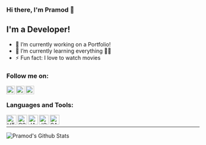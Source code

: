 ### Hi there, I'm Pramod 👋

## I'm a Developer! 
- 🔭 I’m currently working on a Portfolio!
- 🌱 I’m currently learning everything 🤣:rofl:
- ⚡ Fun fact: I love to watch movies

### Follow me on:

[<img align="left" alt="rjpramod | Twitter" width="22px" src="https://cdn.jsdelivr.net/npm/simple-icons@v3/icons/twitter.svg" />][twitter]
[<img align="left" alt="pramod-raje | LinkedIn" width="22px" src="https://cdn.jsdelivr.net/npm/simple-icons@v3/icons/linkedin.svg" />][linkedin]
[<img align="left" alt="pramod_raje | Instagram" width="22px" src="https://cdn.jsdelivr.net/npm/simple-icons@v3/icons/instagram.svg" />][Instagram]

<br />

### Languages and Tools:

[<img align="left" alt="HTML5" width="26px" src="https://user-images.githubusercontent.com/46569391/88923454-63846a00-d28f-11ea-85a2-27eedcfde1cc.png" />][voidlink]
[<img align="left" alt="CSS3" width="25px" src="https://user-images.githubusercontent.com/46569391/88924565-14d7cf80-d291-11ea-904f-88a39bbf006b.png" />][voidlink]
[<img align="left" alt="JAVASCRIPT" width="25px" src="https://user-images.githubusercontent.com/46569391/88925399-16ee5e00-d292-11ea-9ac5-dbbf949a2626.png" />][voidlink]
[<img align="left" alt="JQUERY" width="25px" src="https://user-images.githubusercontent.com/46569391/88926098-186c5600-d293-11ea-8659-67c40f6d95b7.png" />][voidlink]
[<img align="left" alt="SASS" width="25px" src="https://user-images.githubusercontent.com/46569391/88928170-1ce63e00-d296-11ea-8c3f-794e1fd9375a.png" />][voidlink]
<br/>

---

<img align="left" alt="Pramod's Github Stats" src="https://github-readme-stats.vercel.app/api?username=pramodr&show_icons=true&hide_border=true" />

[twitter]: https://twitter.com/rjpramod
[linkedin]: https://linkedin.com/in/pramod-raje
[instagram]: https://instagram.com/pramod_raje
[voidlink]: https://github.com/pramodr/
